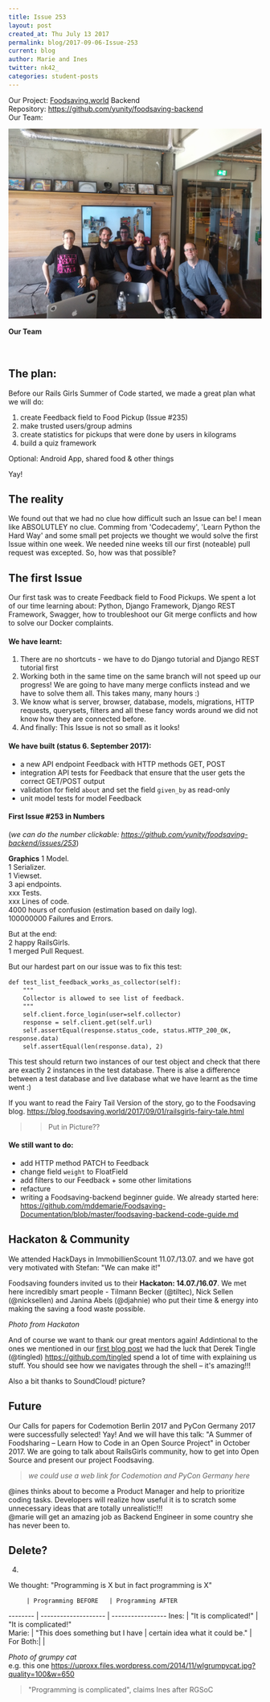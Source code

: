 ```yaml
---
title: Issue 253
layout: post
created_at: Thu July 13 2017
permalink: blog/2017-09-06-Issue-253
current: blog
author: Marie and Ines
twitter: nk42_
categories: student-posts
---
```



Our Project:  [Foodsaving.world](https://foodsaving.world) Backend   
Repository:   <https://github.com/yunity/foodsaving-backend>   
Our Team:      

![Retro-Meeting](../../img/blog/2017/retro_meeting.jpg)
<div class="image-credits"><b>Our Team</b></div>

<br>
<br>

## The plan:
Before our Rails Girls Summer of Code started, we made a great plan what we will do:

1. create Feedback field to Food Pickup (Issue #235)
2. make trusted users/group admins    
3. create statistics for pickups that were done by users in kilograms   
4. build a quiz framework   

Optional: Android App, shared food & other things

Yay!


## The reality
We found out that we had no clue how difficult such an Issue can be! I mean like ABSOLUTLEY no clue. Comming from 'Codecademy', 'Learn Python the Hard Way' and some small pet projects we thought we would solve the first Issue within one week. We needed nine weeks till our first (noteable) pull request was excepted. So, how was that possible? 


## The first Issue

Our first task was to create Feedback field to Food Pickups. We spent a lot of our time learning about: Python, Django Framework, Django REST Framework, Swagger, how to troubleshoot our Git merge conflicts and how to solve our Docker complaints.


#### We have learnt:    
1. There are no shortcuts - we have to do Django tutorial and Django REST tutorial first  
2. Working both in the same time on the same branch will not speed up our progress! We are going to have many merge conflicts instead and we have to solve them all. This takes many, many hours :)  
3. We know what is server, browser, database, models, migrations, HTTP requests, querysets, filters and all these fancy words around we did not know how they are connected before.
4. And finally: This Issue is not so small as it looks!


#### We have built (status 6. September 2017):   
- a new API endpoint Feedback with HTTP methods GET, POST  
- integration API tests for Feedback that ensure that the user gets the correct GET/POST output  
- validation for field ```about``` and set the field ```given_by``` as read-only
- unit model tests for model Feedback



#### First Issue #253 in Numbers
(_we can do the number clickable: <https://github.com/yunity/foodsaving-backend/issues/253>_)

**Graphics**
1 Model.  
1 Serializer.    
1 Viewset.    
3 api endpoints.      
xxx Tests.    
xxx Lines of code.         
4000 hours of confusion (estimation based on daily log).    
100000000 Failures and Errors.
   
But at the end:    
2 happy RailsGirls.  
1 merged Pull Request. 

But our hardest part on our issue was to fix this test:

    def test_list_feedback_works_as_collector(self):    
        """
        Collector is allowed to see list of feedback.
        """
        self.client.force_login(user=self.collector)
        response = self.client.get(self.url)
        self.assertEqual(response.status_code, status.HTTP_200_OK, response.data)
        self.assertEqual(len(response.data), 2)

This test should return two instances of our test object and check that there are exactly 2 instances in the test database. There is alse a difference between a test database and live database what we have learnt as the time went :)


If you want to read the Fairy Tail Version of the story, go to the Foodsaving blog.
https://blog.foodsaving.world/2017/09/01/railsgirls-fairy-tale.html

>> Put in Picture??


#### We still want to do:
- add HTTP method PATCH to Feedback
- change field ```weight``` to FloatField
- add filters to our Feedback + some other limitations
- refacture
- writing a Foodsaving-backend beginner guide. We already started here: <https://github.com/mddemarie/Foodsaving-Documentation/blob/master/foodsaving-backend-code-guide.md>


## Hackaton & Community

We attended HackDays in ImmobillienScount 11.07./13.07. and we have got very motivated with Stefan: "We can make it!"

Foodsaving founders invited us to their **Hackaton: 14.07./16.07**. We met here incredibly smart people - Tilmann Becker (@tiltec), Nick Sellen (@nicksellen) and Janina Abels (@djahnie) who put their time & energy into making the saving a food waste possible.

_Photo from Hackaton_

And of course we want to thank our great mentors again! Addintional to the ones we mentioned in our [first blog post](https://github.com/id-gue/summer-of-code/edit/gh-pages/blog/_posts/2017-07-13-print_hello_world.md) we had the luck that Derek Tingle (@tingled) <https://github.com/tingled> spend a lot of time with explaining us stuff. You should see how we navigates through the shell – it's amazing!!!

Also a bit thanks to SoundCloud!
picture?


## Future
Our Calls for papers for Codemotion Berlin 2017 and PyCon Germany 2017 were successfully selected! Yay! And we will have this talk: "A Summer of Foodsharing – Learn How to Code in an Open Source Project" in October 2017. We are going to talk about RailsGirls community, how to get into Open Source and present our project Foodsaving.

> _we could use a web link for Codemotion and PyCon Germany here_
 
@ines thinks about to become a Product Manager and help to prioritize coding tasks. Developers will realize how useful it is to scratch some unnecessary ideas that are totally unrealistic!!!   
@marie will get an amazing job as Backend Engineer in some country she has never been to.




## Delete?

4.
We thought: "Programming is X but in fact programming is X"

         | Programming BEFORE   | Programming AFTER
-------- | -------------------- | -----------------
Ines:    | "It is complicated!" |	"It is complicated!"    
Marie:   | "This does something but I have | 
           certain idea what it could be."  |			     
For Both:|   | 



_Photo of grumpy cat_  
e.g. this one <https://uproxx.files.wordpress.com/2014/11/wlgrumpycat.jpg?quality=100&w=650>
> "Programming is complicated", claims Ines after RGSoC      

